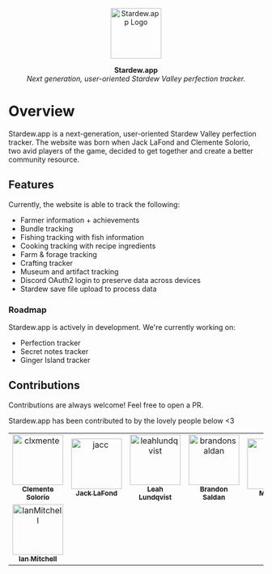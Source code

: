 <p align="center">
    <img align=center src="https://raw.githubusercontent.com/stardewapp/stardew.app/main/public/icon.png" alt="Stardew.app Logo" width="100" /></br>
</p>

<p align="center">
    <strong>Stardew.app</strong></br>
    <i>Next generation, user-oriented Stardew Valley perfection tracker.</i>
</p>

# Overview

Stardew.app is a next-generation, user-oriented Stardew Valley perfection tracker. The website was born when Jack LaFond and Clemente Solorio, two avid players of the game, decided to get together and create a better community resource.

## Features

Currently, the website is able to track the following:

- Farmer information + achievements
- Bundle tracking
- Fishing tracking with fish information
- Cooking tracking with recipe ingredients
- Farm & forage tracking
- Crafting tracker
- Museum and artifact tracking
- Discord OAuth2 login to preserve data across devices
- Stardew save file upload to process data

### Roadmap

Stardew.app is actively in development. We're currently working on:

- Perfection tracker
- Secret notes tracker
- Ginger Island tracker

## Contributions

Contributions are always welcome! Feel free to open a PR.

Stardew.app has been contributed to by the lovely people below <3

<!-- readme: contributors -start -->
<table>
<tr>
    <td align="center">
        <a href="https://github.com/clxmente">
            <img src="https://avatars.githubusercontent.com/u/37494038?v=4" width="100;" alt="clxmente"/>
            <br />
            <sub><b>Clemente Solorio</b></sub>
        </a>
    </td>
    <td align="center">
        <a href="https://github.com/jacc">
            <img src="https://avatars.githubusercontent.com/u/6956351?v=4" width="100;" alt="jacc"/>
            <br />
            <sub><b>Jack LaFond</b></sub>
        </a>
    </td>
    <td align="center">
        <a href="https://github.com/leahlundqvist">
            <img src="https://avatars.githubusercontent.com/u/16632409?v=4" width="100;" alt="leahlundqvist"/>
            <br />
            <sub><b>Leah Lundqvist</b></sub>
        </a>
    </td>
    <td align="center">
        <a href="https://github.com/brandonsaldan">
            <img src="https://avatars.githubusercontent.com/u/26472557?v=4" width="100;" alt="brandonsaldan"/>
            <br />
            <sub><b>Brandon Saldan</b></sub>
        </a>
    </td>
    <td align="center">
        <a href="https://github.com/ms7m">
            <img src="https://avatars.githubusercontent.com/u/37344632?v=4" width="100;" alt="ms7m"/>
            <br />
            <sub><b>Mustafa</b></sub>
        </a>
    </td>
    <td align="center">
        <a href="https://github.com/cbyrneee">
            <img src="https://avatars.githubusercontent.com/u/71222289?v=4" width="100;" alt="cbyrneee"/>
            <br />
            <sub><b>Conor Byrne</b></sub>
        </a>
    </td></tr>
<tr>
    <td align="center">
        <a href="https://github.com/IanMitchell">
            <img src="https://avatars.githubusercontent.com/u/603872?v=4" width="100;" alt="IanMitchell"/>
            <br />
            <sub><b>Ian Mitchell</b></sub>
        </a>
    </td></tr>
</table>
<!-- readme: contributors -end -->
